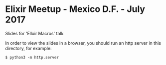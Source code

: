Elixir Meetup - Mexico D.F. - July 2017
=======================================

Slides for 'Ellxir Macros' talk

In order to view the slides in a browser, you should run an http server in this directory, for example:

```
$ python3 -m http.server
```

